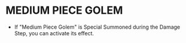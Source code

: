 # MEDIUM PIECE GOLEM

*   If "Medium Piece Golem" is Special Summoned during the Damage Step, you can activate its effect.

